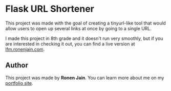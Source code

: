 # Flask URL Shortener

This project was made with the goal of creating a tinyurl-like tool that would allow users to open up several links at once by going to a single URL. 

I made this project in 8th grade and it doesn't run very smoothly, but if you are interested in checking it out, you can find a live version at [lfm.ronenjain.com](https://lfm.ronenjain.com).

## Author

This project was made by **Ronen Jain**.
You can learn more about me on my [portfolio site](https://ronenjain.com).
